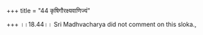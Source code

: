 +++
title = "44 कृषिगौरक्ष्यवाणिज्यं"

+++
।।18.44।। Sri Madhvacharya did not comment on this sloka.,
